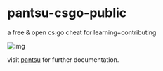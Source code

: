 # pantsu-csgo-public
a free &amp; open cs:go cheat for learning+contributing

![img](http://i.imgur.com/DiCICB9.png)

visit [pantsu](http://madddie.co/pantsu "pantsu") for further documentation.